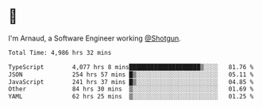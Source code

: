 # 👋

I'm Arnaud, a Software Engineer working [@Shotgun](https://shotgun.live).

<!--START_SECTION:waka-->

```txt
Total Time: 4,986 hrs 32 mins

TypeScript        4,077 hrs 8 mins████████████████████▒░░░░   81.76 %
JSON              254 hrs 57 mins █▒░░░░░░░░░░░░░░░░░░░░░░░   05.11 %
JavaScript        241 hrs 37 mins █▒░░░░░░░░░░░░░░░░░░░░░░░   04.85 %
Other             84 hrs 30 mins  ▒░░░░░░░░░░░░░░░░░░░░░░░░   01.69 %
YAML              62 hrs 25 mins  ▒░░░░░░░░░░░░░░░░░░░░░░░░   01.25 %
```

<!--END_SECTION:waka-->

